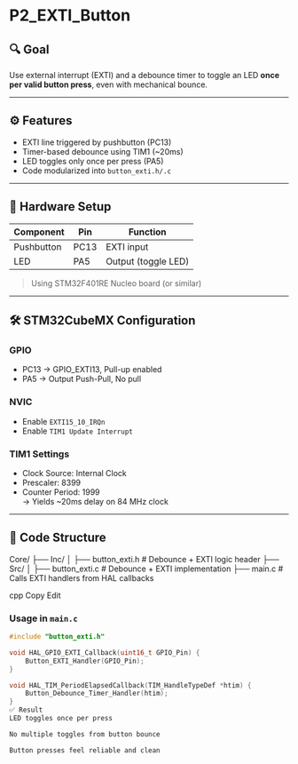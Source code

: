 # P2_EXTI_Button

## 🔍 Goal
Use external interrupt (EXTI) and a debounce timer to toggle an LED **once per valid button press**, even with mechanical bounce.

---

## ⚙️ Features
- EXTI line triggered by pushbutton (PC13)
- Timer-based debounce using TIM1 (~20ms)
- LED toggles only once per press (PA5)
- Code modularized into `button_exti.h/.c`

---

## 🔩 Hardware Setup

| Component   | Pin     | Function             |
|-------------|---------|----------------------|
| Pushbutton  | PC13    | EXTI input           |
| LED         | PA5     | Output (toggle LED)  |

> Using STM32F401RE Nucleo board (or similar)

---

## 🛠️ STM32CubeMX Configuration

### GPIO
- PC13 → GPIO_EXTI13, Pull-up enabled
- PA5  → Output Push-Pull, No pull

### NVIC
- Enable `EXTI15_10_IRQn`
- Enable `TIM1 Update Interrupt`

### TIM1 Settings
- Clock Source: Internal Clock
- Prescaler: 8399
- Counter Period: 1999  
→ Yields ~20ms delay on 84 MHz clock

---

## 📄 Code Structure

Core/
├── Inc/
│ ├── button_exti.h # Debounce + EXTI logic header
├── Src/
│ ├── button_exti.c # Debounce + EXTI implementation
├── main.c # Calls EXTI handlers from HAL callbacks

cpp
Copy
Edit

### Usage in `main.c`
```c
#include "button_exti.h"

void HAL_GPIO_EXTI_Callback(uint16_t GPIO_Pin) {
    Button_EXTI_Handler(GPIO_Pin);
}

void HAL_TIM_PeriodElapsedCallback(TIM_HandleTypeDef *htim) {
    Button_Debounce_Timer_Handler(htim);
}
✅ Result
LED toggles once per press

No multiple toggles from button bounce

Button presses feel reliable and clean